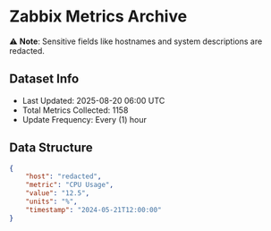 # Zabbix Metrics Archive

⚠️ **Note**: Sensitive fields like hostnames and system descriptions are redacted.

## Dataset Info
- Last Updated: 2025-08-20 06:00 UTC
- Total Metrics Collected: 1158
- Update Frequency: Every (1) hour

## Data Structure
```json
{
    "host": "redacted",
    "metric": "CPU Usage",
    "value": "12.5",
    "units": "%",
    "timestamp": "2024-05-21T12:00:00"
}
```
